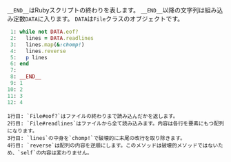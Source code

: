 `__END__`はRubyスクリプトの終わりを表します。
`__END__`以降の文字列は組み込み定数`DATA`に入ります。
`DATA`は`File`クラスのオブジェクトです。

```ruby
 1: while not DATA.eof?
 2:   lines = DATA.readlines
 3:   lines.map(&:chomp!)
 4:   lines.reverse
 5:   p lines
 6: end
 7: 
 8: __END__
 9: 1
10: 2
11: 3
12: 4
```

```
1行目: `File#eof?`はファイルの終わりまで読み込んだかを返します。
2行目: `File#readlines`はファイルから全て読み込みます。内容は各行を要素にもつ配列になります。
3行目: `lines`の中身を`chomp!`で破壊的に末尾の改行を取り除きます。
4行目: `reverse`は配列の内容を逆順にします。このメソッドは破壊的メソッドではないため、`self`の内容は変わりません。
```
